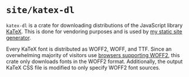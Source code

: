# `site/katex-dl`

`katex-dl` is a crate for downloading distributions of the JavaScript library [KaTeX](https://katex.org/). This is done for vendoring purposes and is used by [my static site generator](../ssg/).

Every KaTeX font is distributed as WOFF2, WOFF, and TTF. Since an overwhelming majority of visitors use [browsers supporting WOFF2](https://caniuse.com/woff2), this crate only downloads fonts in the WOFF2 format. Additionally, the output KaTeX CSS file is modified to only specify WOFF2 font sources.
